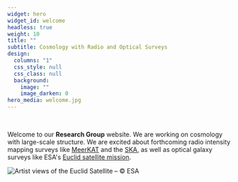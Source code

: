 ```yaml
---
widget: hero
widget_id: welcome
headless: true
weight: 10
title: ""
subtitle: Cosmology with Radio and Optical Surveys
design:
  columns: "1"
  css_style: null
  css_class: null
  background:
    image: ""
    image_darken: 0
hero_media: welcome.jpg
---
```

<br>

Welcome to our **Research Group** website. We are working on cosmology with large-scale structure. We are excited about forthcoming radio intensity mapping surveys like [MeerKAT](https://www.sarao.ac.za/science/meerkat/about-meerkat/) and the [SKA](https://www.skatelescope.org), as well as optical galaxy surveys like ESA's [Euclid satellite mission](https://www.euclid-ec.org).

![Artist views of the Euclid Satellite – © ESA](welcome.jpg)